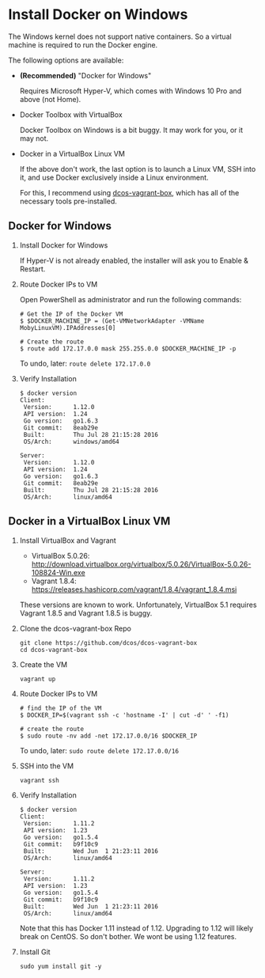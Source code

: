 # Install Docker on Windows

The Windows kernel does not support native containers. So a virtual machine is required to run the Docker engine.

The following options are available:

- **(Recommended)** "Docker for Windows"

    Requires Microsoft Hyper-V, which comes with Windows 10 Pro and above (not Home).

- Docker Toolbox with VirtualBox

    Docker Toolbox on Windows is a bit buggy. It may work for you, or it may not.

- Docker in a VirtualBox Linux VM

    If the above don't work, the last option is to launch a Linux VM, SSH into it, and use Docker exclusively inside a Linux environment.

    For this, I recommend using [dcos-vagrant-box](https://github.com/dcos/dcos-vagrant-box), which has all of the necessary tools pre-installed.

## Docker for Windows

1. Install Docker for Windows

    If Hyper-V is not already enabled, the installer will ask you to Enable & Restart.

1. Route Docker IPs to VM

    Open PowerShell as administrator and run the following commands:

    ```
    # Get the IP of the Docker VM
    $ $DOCKER_MACHINE_IP = (Get-VMNetworkAdapter -VMName MobyLinuxVM).IPAddresses[0]

    # Create the route
    $ route add 172.17.0.0 mask 255.255.0.0 $DOCKER_MACHINE_IP -p
    ```

    To undo, later: `route delete 172.17.0.0`

1. Verify Installation

    ```
    $ docker version
    Client:
     Version:      1.12.0
     API version:  1.24
     Go version:   go1.6.3
     Git commit:   8eab29e
     Built:        Thu Jul 28 21:15:28 2016
     OS/Arch:      windows/amd64

    Server:
     Version:      1.12.0
     API version:  1.24
     Go version:   go1.6.3
     Git commit:   8eab29e
     Built:        Thu Jul 28 21:15:28 2016
     OS/Arch:      linux/amd64
    ```

## Docker in a VirtualBox Linux VM

1. Install VirtualBox and Vagrant

    - VirtualBox 5.0.26: <http://download.virtualbox.org/virtualbox/5.0.26/VirtualBox-5.0.26-108824-Win.exe>
    - Vagrant 1.8.4: <https://releases.hashicorp.com/vagrant/1.8.4/vagrant_1.8.4.msi>

    These versions are known to work. Unfortunately, VirtualBox 5.1 requires Vagrant 1.8.5 and Vagrant 1.8.5 is buggy.

1. Clone the dcos-vagrant-box Repo

    ```
    git clone https://github.com/dcos/dcos-vagrant-box
    cd dcos-vagrant-box
    ```

1. Create the VM

    ```
    vagrant up
    ```

1. Route Docker IPs to VM

    ```
    # find the IP of the VM
    $ DOCKER_IP=$(vagrant ssh -c 'hostname -I' | cut -d' ' -f1)

    # create the route
    $ sudo route -nv add -net 172.17.0.0/16 $DOCKER_IP
    ```

    To undo, later: `sudo route delete 172.17.0.0/16`

1. SSH into the VM

    ```
    vagrant ssh
    ```

1. Verify Installation

    ```
    $ docker version
    Client:
     Version:      1.11.2
     API version:  1.23
     Go version:   go1.5.4
     Git commit:   b9f10c9
     Built:        Wed Jun  1 21:23:11 2016
     OS/Arch:      linux/amd64

    Server:
     Version:      1.11.2
     API version:  1.23
     Go version:   go1.5.4
     Git commit:   b9f10c9
     Built:        Wed Jun  1 21:23:11 2016
     OS/Arch:      linux/amd64
    ```

    Note that this has Docker 1.11 instead of 1.12. Upgrading to 1.12 will likely break on CentOS. So don't bother. We wont be using 1.12 features.

1. Install Git

    ```
    sudo yum install git -y
    ```
